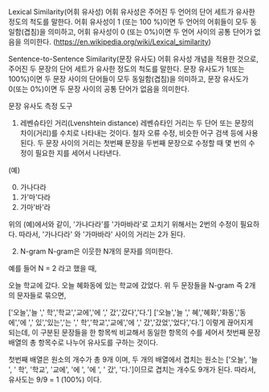 Lexical Similarity(어휘 유사성)
어휘 유사성은 주어진 두 언어의 단어 세트가 유사한 정도의 척도를 말한다. 어휘 유사성이 1 (또는 100 %)이면 두 언어의 어휘들이 모두 동일함(겹침)을 의미하고, 어휘 유사성이 0 (또는 0%)이면 두 언어 사이의 공통 단어가 없음을 의미한다. (https://en.wikipedia.org/wiki/Lexical_similarity)

Sentence-to-Sentence Similarity(문장 유사도)
어휘 유사성 개념을 적용한 것으로, 주어진 두 문장의 단어 세트가 유사한 정도의 척도를 말한다. 문장 유사도가 1(또는 100%)이면 두 문장 사이의 단어들이 모두 동일함(겹침)을 의미하고, 문장 유사도가 0(또는 0%)이면 두 문장 사이의 공통 단어가 없음을 의미한다.

문장 유사도 측정 도구
1. 레벤슈타인 거리(Lvenshtein distance)
레벤슈타인 거리는 두 단어 또는 문장의 차이(거리)를 수치로 나타내는 것이다. 철자 오류 수정, 비슷한 어구 검색 등에 사용된다. 두 문장 사이의 거리는 첫번째 문장을 두번째 문장으로 수정할 때 몇 번의 수정이 필요한 지를 세어서 나타낸다.

(예)

0) 가나다라
1) 가'마'다라
2) 가마'바'라

위의 (예)에서와 같이, '가나다라'를 '가마바라'로 고치기 위해서는 2번의 수정이 필요하다.
따라서, '가나다라' 와 '가마바라' 사이의 거리는 2가 된다.

2. N-gram
N-gram은 이웃한 N개의 문자를 의미한다.

예를 들어
N = 2 라고 했을 때,

오늘 학교에 갔다.
오늘 혜화동에 있는 학교에 갔었다.
위 두 문장들을 N-gram 즉 2개의 문자들로 묶으면,

['오늘','늘 ',' 학','학교','교에','에 ',' 갔','갔다','다.']
['오늘','늘 ',' 혜','혜화','화동','동에','에 ',' 있','있는','는 ',' 학','학교','교에','에 ',' 갔','갔었','었다','다.'] 이렇게 끊어지게 되는데, 이 구분된 문장들을 한 항목씩 비교해서 동일한 항목의 수를 세어서 첫번째 문장 배열의 총 항목수로 나누어 유사도를 구하는 것이다.

첫번째 배열은 원소의 개수가 총 9개 이며,
두 개의 배열에서 겹치는 원소는 ['오늘', '늘 ', ' 학', '학교', '교에', '에 ', '에 ', ' 갔', '다.']이므로 겹치는 개수도 9개가 된다.
따라서, 유사도는 9/9 = 1 (100%) 이다.
